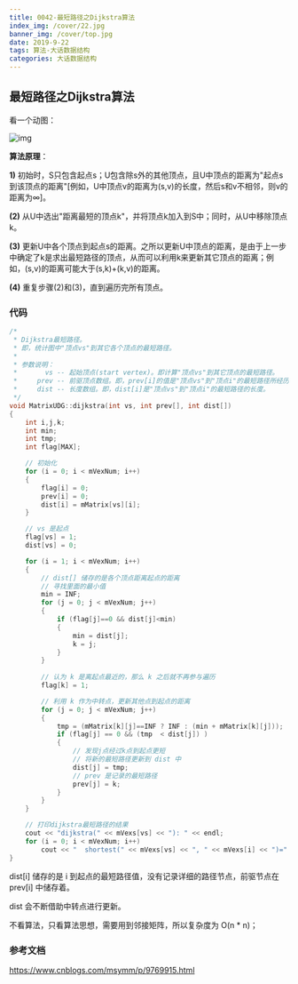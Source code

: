 ```yaml
---
title: 0042-最短路径之Dijkstra算法
index_img: /cover/22.jpg
banner_img: /cover/top.jpg
date: 2019-9-22
tags: 算法-大话数据结构
categories: 大话数据结构
---
```




## 最短路径之Dijkstra算法

看一个动图：

![img](https://upload.wikimedia.org/wikipedia/commons/thumb/e/e4/DijkstraDemo.gif/220px-DijkstraDemo.gif)



**算法原理**：

**1)** 初始时，S只包含起点s；U包含除s外的其他顶点，且U中顶点的距离为"起点s到该顶点的距离"[例如，U中顶点v的距离为(s,v)的长度，然后s和v不相邻，则v的距离为∞]。 

**(2)** 从U中选出"距离最短的顶点k"，并将顶点k加入到S中；同时，从U中移除顶点k。 

**(3)** 更新U中各个顶点到起点s的距离。之所以更新U中顶点的距离，是由于上一步中确定了k是求出最短路径的顶点，从而可以利用k来更新其它顶点的距离；例如，(s,v)的距离可能大于(s,k)+(k,v)的距离。 

**(4)** 重复步骤(2)和(3)，直到遍历完所有顶点。 



### 代码

```c++
/*
 * Dijkstra最短路径。
 * 即，统计图中"顶点vs"到其它各个顶点的最短路径。
 *
 * 参数说明：
 *       vs -- 起始顶点(start vertex)。即计算"顶点vs"到其它顶点的最短路径。
 *     prev -- 前驱顶点数组。即，prev[i]的值是"顶点vs"到"顶点i"的最短路径所经历的全部顶点中，位于"顶点i"之前的那个顶点。
 *     dist -- 长度数组。即，dist[i]是"顶点vs"到"顶点i"的最短路径的长度。
 */
void MatrixUDG::dijkstra(int vs, int prev[], int dist[])
{
    int i,j,k;
    int min;
    int tmp;
    int flag[MAX];

    // 初始化
    for (i = 0; i < mVexNum; i++)
    {
        flag[i] = 0;
        prev[i] = 0;
        dist[i] = mMatrix[vs][i];
    }

    // vs 是起点
    flag[vs] = 1;
    dist[vs] = 0;

    for (i = 1; i < mVexNum; i++)
    {
        // dist[] 储存的是各个顶点距离起点的距离
        // 寻找里面的最小值
        min = INF;
        for (j = 0; j < mVexNum; j++)
        {
            if (flag[j]==0 && dist[j]<min)
            {
                min = dist[j];
                k = j;
            }
        }
        
        // 认为 k 是离起点最近的，那么 k 之后就不再参与遍历
        flag[k] = 1;

        // 利用 k 作为中转点，更新其他点到起点的距离
        for (j = 0; j < mVexNum; j++)
        {
            tmp = (mMatrix[k][j]==INF ? INF : (min + mMatrix[k][j]));
            if (flag[j] == 0 && (tmp  < dist[j]) )
            {
                // 发现j点经过k点到起点更短
                // 将新的最短路径更新到 dist 中
                dist[j] = tmp;
                // prev 是记录的最短路径
                prev[j] = k;
            }
        }
    }

    // 打印dijkstra最短路径的结果
    cout << "dijkstra(" << mVexs[vs] << "): " << endl;
    for (i = 0; i < mVexNum; i++)
        cout << "  shortest(" << mVexs[vs] << ", " << mVexs[i] << ")=" << dist[i] << endl;
}
```

dist[i] 储存的是 i 到起点的最短路径值，没有记录详细的路径节点，前驱节点在 prev[i] 中储存着。

dist 会不断借助中转点进行更新。



不看算法，只看算法思想，需要用到邻接矩阵，所以复杂度为 O(n * n)；



### 参考文档

https://www.cnblogs.com/msymm/p/9769915.html
